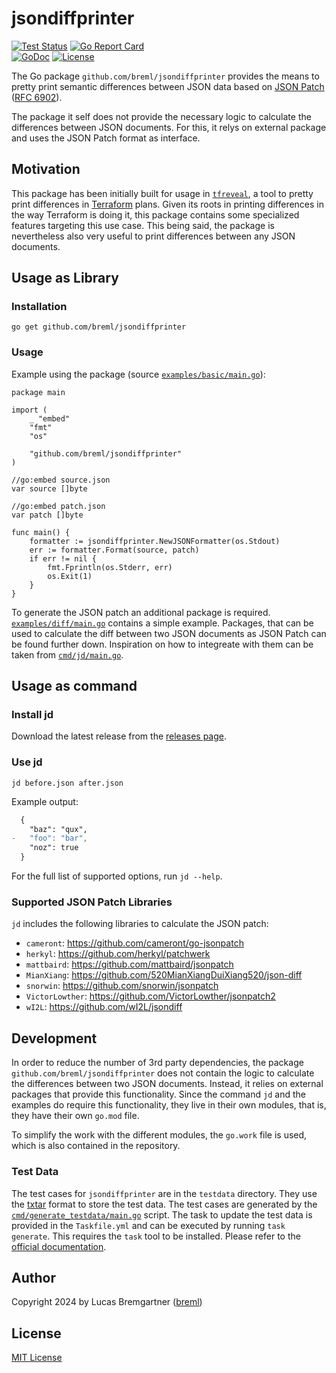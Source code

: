 # jsondiffprinter

[![Test Status](https://github.com/breml/jsondiffprinter/workflows/Main/badge.svg)](https://github.com/breml/jsondiffprinter/actions?query=workflow%3AMain)
 [![Go Report Card](https://goreportcard.com/badge/github.com/breml/jsondiffprinter)](https://goreportcard.com/report/github.com/breml/jsondiffprinter)\
[![GoDoc](https://pkg.go.dev/badge/github.com/breml/jsondiffprinter)](https://pkg.go.dev/github.com/breml/jsondiffprinter) [![License](https://img.shields.io/badge/license-MIT-blue.svg)](LICENSE)

The Go package `github.com/breml/jsondiffprinter` provides the means to pretty
print semantic differences between JSON data based on
[JSON Patch](https://jsonpatch.com/) ([RFC 6902](https://datatracker.ietf.org/doc/html/rfc6902/)).

The package it self does not provide the necessary logic to calculate the differences
between JSON documents. For this, it relys on external package and uses the
JSON Patch format as interface.

## Motivation

This package has been initially built for usage in [`tfreveal`](https://github.com/breml/tfreveal),
a tool to pretty print differences in [Terraform](https://github.com/hashicorp/terraform/) plans.
Given its roots in printing differences in the way Terraform is doing it, this
package contains some specialized features targeting this use case.
This being said, the package is nevertheless also very useful to print differences
between any JSON documents.

## Usage as Library

### Installation

```shell
go get github.com/breml/jsondiffprinter
```

### Usage

Example using the package (source [`examples/basic/main.go`](examples/basic/main.go)):

```golang
package main

import (
	_ "embed"
	"fmt"
	"os"

	"github.com/breml/jsondiffprinter"
)

//go:embed source.json
var source []byte

//go:embed patch.json
var patch []byte

func main() {
	formatter := jsondiffprinter.NewJSONFormatter(os.Stdout)
	err := formatter.Format(source, patch)
	if err != nil {
		fmt.Fprintln(os.Stderr, err)
		os.Exit(1)
	}
}
```

To generate the JSON patch an additional package is required.
[`examples/diff/main.go`](examples/diff/main.go) contains a simple example.
Packages, that can be used to calculate the diff between two JSON documents
as JSON Patch can be found further down. Inspiration on how to integreate with
them can be taken from [`cmd/jd/main.go`](cmd/jd/main.go).

## Usage as command

### Install jd

Download the latest release from the [releases page](https://github.com/breml/jsondiffprinter/releases).

### Use jd

```shell
jd before.json after.json
```

Example output:

```diff
  {
    "baz": "qux",
-   "foo": "bar",
    "noz": true
  }
```

For the full list of supported options, run `jd --help`.

### Supported JSON Patch Libraries

`jd` includes the following libraries to calculate the JSON patch:

* `cameront`: <https://github.com/cameront/go-jsonpatch>
* `herkyl`: <https://github.com/herkyl/patchwerk>
* `mattbaird`: <https://github.com/mattbaird/jsonpatch>
* `MianXiang`: <https://github.com/520MianXiangDuiXiang520/json-diff>
* `snorwin`: <https://github.com/snorwin/jsonpatch>
* `VictorLowther`: <https://github.com/VictorLowther/jsonpatch2>
* `wI2L`: <https://github.com/wI2L/jsondiff>

## Development

In order to reduce the number of 3rd party dependencies, the package
`github.com/breml/jsondiffprinter` does not contain the logic to calculate the
differences between two JSON documents. Instead, it relies on external packages
that provide this functionality. Since the command `jd` and the examples do
require this functionality, they live in their own modules, that is, they have
their own `go.mod` file.

To simplify the work with the different modules, the `go.work` file is used,
which is also contained in the repository.

### Test Data

The test cases for `jsondiffprinter` are in the `testdata` directory. They use
the [txtar](https://pkg.go.dev/golang.org/x/tools/txtar) format to store the
test data. The test cases are generated by the
[`cmd/generate_testdata/main.go`](cmd/generate_testdata/main.go) script.
The task to update the test data is provided in the `Taskfile.yml` and can be
executed by running `task generate`. This requires the `task` tool to be
installed. Please refer to the [official documentation](https://taskfile.dev/installation/).

## Author

Copyright 2024 by Lucas Bremgartner ([breml](https://github.com/breml))

## License

[MIT License](LICENSE)
